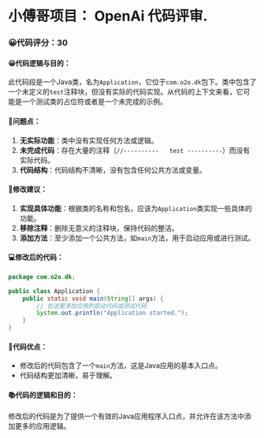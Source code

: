 # 小傅哥项目： OpenAi 代码评审.
### 😀代码评分：30
#### 😀代码逻辑与目的：
此代码段是一个Java类，名为`Application`，它位于`com.o2o.dk`包下。类中包含了一个未定义的`test`注释块，但没有实际的代码实现。从代码的上下文来看，它可能是一个测试类的占位符或者是一个未完成的示例。

#### 🤔问题点：
1. **无实际功能**：类中没有实现任何方法或逻辑。
2. **未完成代码**：存在大量的注释（`//----------   test ----------`）而没有实际代码。
3. **代码结构**：代码结构不清晰，没有包含任何公共方法或变量。

#### 🎯修改建议：
1. **实现具体功能**：根据类的名称和包名，应该为`Application`类实现一些具体的功能。
2. **移除注释**：删除无意义的注释块，保持代码的整洁。
3. **添加方法**：至少添加一个公共方法，如`main`方法，用于启动应用或进行测试。

#### 💻修改后的代码：
```java
package com.o2o.dk;

public class Application {
    public static void main(String[] args) {
        // 在这里添加应用的启动代码或测试代码
        System.out.println("Application started.");
    }
}
```
#### 🌟代码优点：
- 修改后的代码包含了一个`main`方法，这是Java应用的基本入口点。
- 代码结构更加清晰，易于理解。

#### 📚代码的逻辑和目的：
修改后的代码是为了提供一个有效的Java应用程序入口点，并允许在该方法中添加更多的应用逻辑。